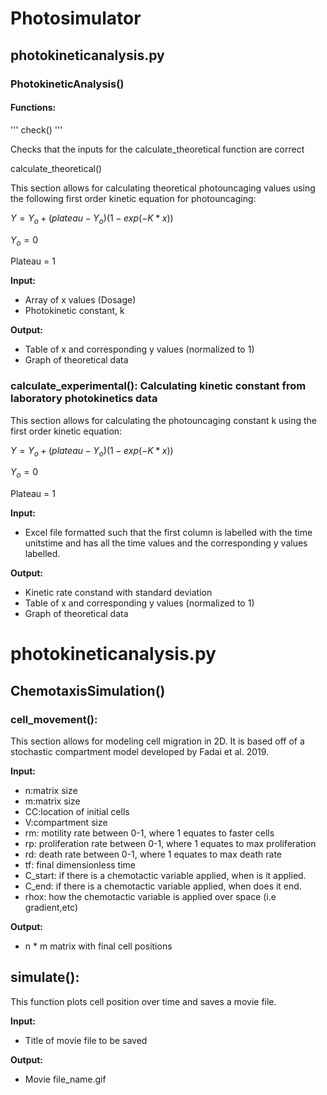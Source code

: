 # Photosimulator

## photokineticanalysis.py

### PhotokineticAnalysis()

#### Functions:

'''
  check()
'''
  
  Checks that the inputs for the calculate_theoretical function are correct
  
  
  calculate_theoretical()
  
  This section allows for calculating theoretical photouncaging values using the following first order kinetic equation for photouncaging: 
  
  $Y = {Y_o} + (plateau-{Y_o})(1-exp(-K*x))$
  
  ${Y_o} = 0$
  
  Plateau = 1
  
  **Input:** 
  
  *   Array of x values (Dosage)
  *   Photokinetic constant, k 
  
  **Output:** 
  
  *   Table of x and corresponding y values (normalized to 1)
  *   Graph of theoretical data

### calculate_experimental(): Calculating kinetic constant from laboratory photokinetics data 
  
  This section allows for calculating the photouncaging constant k using the first order kinetic equation:
  
  $Y = {Y_o} + (plateau-{Y_o})(1-exp(-K*x))$
  
  ${Y_o} = 0$
  
  Plateau = 1
  
  **Input:** 
  
  
  *   Excel file formatted such that the first column is labelled with the time unitstime and has all the time values and the corresponding y values labelled.  
  
  **Output:** 
  
  *   Kinetic rate constand with standard deviation
  *   Table of x and corresponding y values (normalized to 1)
  *   Graph of theoretical data

# photokineticanalysis.py
## ChemotaxisSimulation()
### cell_movement(): 

  This section allows for modeling cell migration in 2D. It is based off of a stochastic compartment model developed by Fadai et al. 2019. 
  
  **Input:** 
  
  * n:matrix size 
  * m:matrix size
  * CC:location of initial cells
  * V:compartment size 
  * rm: motility rate between 0-1, where 1 equates to faster cells
  * rp: proliferation rate between 0-1, where 1 equates to max proliferation
  * rd: death rate between 0-1, where 1 equates to max death rate
  * tf: final dimensionless time
  * C_start: if there is a chemotactic variable applied, when is it applied.
  * C_end: if there is a chemotactic variable applied, when does it end.
  * rhox: how the chemotactic variable is applied over space (i.e gradient,etc)
  
  **Output:** 
  
  * n * m matrix with final cell positions

## simulate(): 

  This function plots cell position over time and saves a movie file. 
  
  **Input:** 
  
  * Title of movie file to be saved
  
**Output:** 

* Movie file_name.gif
